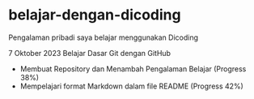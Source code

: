 # belajar-dengan-dicoding
Pengalaman pribadi saya belajar menggunakan Dicoding

7 Oktober 2023
Belajar Dasar Git dengan GitHub
- Membuat Repository dan Menambah Pengalaman Belajar (Progress 38%)
- Mempelajari format Markdown dalam file README (Progress 42%)
